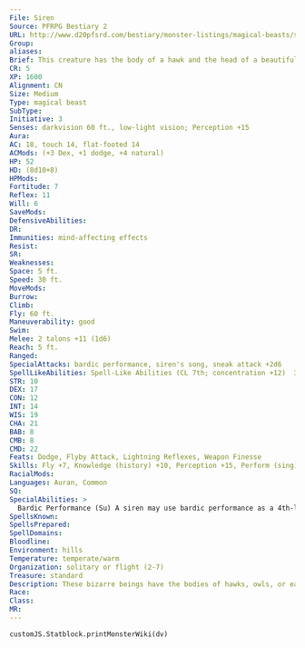 ```yaml
---
File: Siren
Source: PFRPG Bestiary 2
URL: http://www.d20pfsrd.com/bestiary/monster-listings/magical-beasts/siren
Group: 
aliases: 
Brief: This creature has the body of a hawk and the head of a beautiful woman with long, shining hair.
CR: 5
XP: 1600
Alignment: CN
Size: Medium
Type: magical beast
SubType: 
Initiative: 3
Senses: darkvision 60 ft., low-light vision; Perception +15
Aura: 
AC: 18, touch 14, flat-footed 14
ACMods: (+3 Dex, +1 dodge, +4 natural)
HP: 52
HD: (8d10+8)
HPMods: 
Fortitude: 7
Reflex: 11
Will: 6
SaveMods: 
DefensiveAbilities: 
DR: 
Immunities: mind-affecting effects
Resist: 
SR: 
Weaknesses: 
Space: 5 ft.
Speed: 30 ft.
MoveMods: 
Burrow: 
Climb: 
Fly: 60 ft.
Maneuverability: good
Swim: 
Melee: 2 talons +11 (1d6)
Reach: 5 ft.
Ranged: 
SpecialAttacks: bardic performance, siren's song, sneak attack +2d6
SpellLikeAbilities: Spell-Like Abilities (CL 7th; concentration +12)  3/day-cause fear (DC 16), charm person (DC 16), deep slumber (DC 18), shout (DC 19)
STR: 10
DEX: 17
CON: 12
INT: 14
WIS: 19
CHA: 21
BAB: 8
CMB: 8
CMD: 22
Feats: Dodge, Flyby Attack, Lightning Reflexes, Weapon Finesse
Skills: Fly +7, Knowledge (history) +10, Perception +15, Perform (sing) +13, Stealth +14
RacialMods: 
Languages: Auran, Common
SQ: 
SpecialAbilities: >
  Bardic Performance (Su) A siren may use bardic performance as a 4th-level bard (9 rounds/day), and can use countersong, distraction, fascinate, inspire competence, and inspire courage. Levels in the bard class stack with this ability.  Siren Song (Su) When a siren sings, all non-sirens within a 300-foot spread must succeed on a DC 19 Will save or become enthralled (see below). The effect depends on the type of song the siren chooses, and continues for as long as the siren sings and for 1 round thereafter. A creature that successfully saves cannot be affected again by any of that siren's songs for 1 hour. These are sonic, mind-affecting effects. The save DC is Charisma-based. Enthralled creatures behave in one of the following four ways, which the siren chooses when she begins singing.  • Captivation: This functions exactly like a harpy's captivating song (Pathfinder RPG Bestiary 172).  • Fascination: Affected creatures are fascinated.  • Obsession: An obsessed victim becomes defensive of the siren and does all he can to prevent harm from coming to her, going so far as attacking his allies in her defense.  The victim is not controlled by the siren, but views her as a cherished ally. This is a charm effect.  • Slumber: The victim immediately falls asleep, rendering the creature helpless. While the siren is singing, no noise will wake the sleeping creature, though slapping or wounding him does. The creature continues sleeping for 1d4 minutes after the siren stops singing, but can be awakened by loud noises or any other normal method.
SpellsKnown: 
SpellsPrepared: 
SpellDomains: 
Bloodline: 
Environment: hills
Temperature: temperate/warm
Organization: solitary or flight (2-7)
Treasure: standard
Description: These bizarre beings have the bodies of hawks, owls, or eagles, but the heads of beautiful human women. Their faces typically ref lect the human ethnicity dominant in the area in which they lair, and they almost always bear a vibrant and youthful countenance.  All sirens are female and long-lived. The oldest known sirens haunt their territories for nearly a millennium, although most only live for a few hundred years. Sirens require male humanoids to mate, and several times per decade either capture or rescue bold or comely sailors who enter their territories. Stories abound of sirens dying- either through heartache or suicide-when sailors they attempted to lure overcame their compelling powers and escaped their grasps. Sirens always live near the sea, where their powerful voices can carry over the waves and attract the attention of unwary sailors who trespass near their isles.  A typical siren has a wing span of 8 feet, and weighs 120 pounds.
Race: 
Class: 
MR: 
---
```

```dataviewjs
customJS.Statblock.printMonsterWiki(dv)
```
